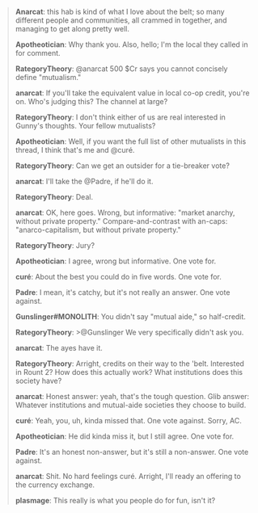 > **Anarcat**: this hab is kind of what I love about the belt; so many different people and communities, all crammed in together, and managing to get along pretty well.
>
> **Apotheotician**: Why thank you.
> Also, hello; I'm the local they called in for comment.
>
> **RategoryTheory**: \@anarcat 500 $Cr says you cannot concisely define "mutualism."
>
> **anarcat**: If you'll take the equivalent value in local co-op credit, you're on.
> Who's judging this?
> The channel at large?
>
> **RategoryTheory**: I don't think either of us are real interested in Gunny's thoughts.
> Your fellow mutualists?
>
> **Apotheotician**: Well, if you want the full list of other mutualists in this thread, I think that's me and \@curé.
>
> **RategoryTheory**: Can we get an outsider for a tie-breaker vote?
>
> **anarcat**: I'll take the \@Padre, if he'll do it.
>
> **RategoryTheory**: Deal.
>
> **anarcat**: OK, here goes.
> Wrong, but informative: "market anarchy, without private property."
> Compare-and-contrast with an-caps: "anarco-capitalism, but without private property."
>
> **RategoryTheory**: Jury?
>
> **Apotheotician**: I agree, wrong but informative.
> One vote for.
>
> **curé**: About the best you could do in five words.
> One vote for.
>
> **Padre**: I mean, it's catchy, but it's not really an answer.
> One vote against.
>
> **Gunslinger\#MONOLITH**: You didn't say "mutual aide," so half-credit.
>
> **RategoryTheory**: \>\@Gunslinger We very specifically didn't ask you.
>
> **anarcat**: The ayes have it.
>
> **RategoryTheory**: Arright, credits on their way to the 'belt.
> Interested in Rount 2?
> How does this actually work?
> What institutions does this society have?
>
> **anarcat**: Honest answer: yeah, that's the tough question.
> Glib answer: Whatever institutions and mutual-aide societies they choose to build.
>
> **curé**: Yeah, you, uh, kinda missed that.
> One vote against.
> Sorry, AC.
>
> **Apotheotician**: He did kinda miss it, but I still agree.
> One vote for.
>
> **Padre**: It's an honest non-answer, but it's still a non-answer.
> One vote against.
>
> **anarcat**: Shit.
> No hard feelings curé.
> Arright, I'll ready an offering to the currency exchange.
>
> **plasmage**: This really is what you people do for fun, isn't it?
